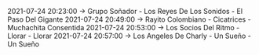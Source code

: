 2021-07-24 20:23:00 -> Grupo Soñador - Los Reyes De Los Sonidos - El Paso Del Gigante
2021-07-24 20:49:00 -> Rayito Colombiano - Cicatrices - Muchachita Consentida
2021-07-24 20:53:00 -> Los Socios Del Ritmo - Llorar - Llorar
2021-07-24 20:57:00 -> Los Angeles De Charly - Un Sueño - Un Sueño

